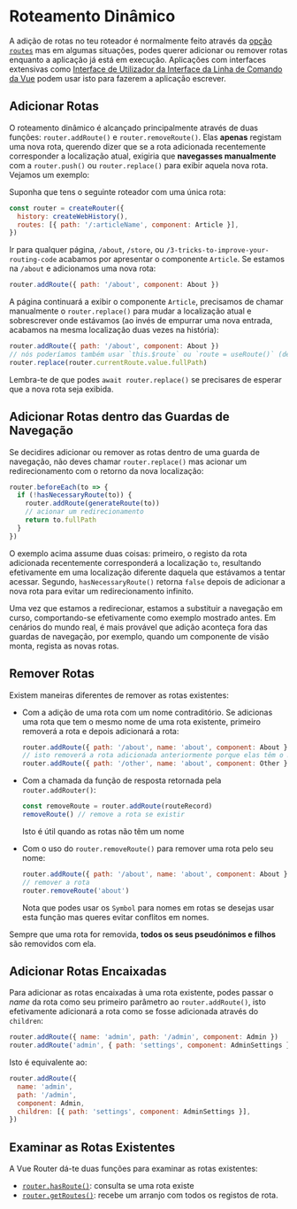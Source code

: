 # Roteamento Dinâmico

<VueSchoolLink
  href="https://vueschool.io/lessons/vue-router-4-dynamic-routing"
  title="Aprenda como adicionar rotas em tempo de execução"
/>

A adição de rotas no teu roteador é normalmente feito através da [opção `routes`](../../api/#routes) mas em algumas situações, podes querer adicionar ou remover rotas enquanto a aplicação já está em execução. Aplicações com interfaces extensivas como [Interface de Utilizador da Interface da Linha de Comando da Vue](https://cli.vuejs.org/dev-guide/ui-api.html) podem usar isto para fazerem a aplicação escrever.

## Adicionar Rotas

O roteamento dinâmico é alcançado principalmente através de duas funções: `router.addRoute()` e `router.removeRoute()`. Elas **apenas** registam uma nova rota, querendo dizer que se a rota adicionada recentemente corresponder a localização atual, exigiria que **navegasses manualmente** com a `router.push()` ou `router.replace()` para exibir aquela nova rota. Vejamos um exemplo:

Suponha que tens o seguinte roteador com uma única rota:

```js
const router = createRouter({
  history: createWebHistory(),
  routes: [{ path: '/:articleName', component: Article }],
})
```

Ir para qualquer página, `/about`, `/store`, ou `/3-tricks-to-improve-your-routing-code` acabamos por apresentar o componente `Article`. Se estamos na `/about` e adicionamos uma nova rota:

```js
router.addRoute({ path: '/about', component: About })
```

A página continuará a exibir o componente `Article`, precisamos de chamar manualmente o `router.replace()` para mudar a localização atual e sobrescrever onde estávamos (ao invés de empurrar uma nova entrada, acabamos na mesma localização duas vezes na história):

```js
router.addRoute({ path: '/about', component: About })
// nós poderíamos também usar `this.$route` ou `route = useRoute()` (dentro de uma `setup`)
router.replace(router.currentRoute.value.fullPath)
```

Lembra-te de que podes `await router.replace()` se precisares de esperar que a nova rota seja exibida.

## Adicionar Rotas dentro das Guardas de Navegação

Se decidires adicionar ou remover as rotas dentro de uma guarda de navegação, não deves chamar `router.replace()` mas acionar um redirecionamento com o retorno da nova localização:

```js
router.beforeEach(to => {
  if (!hasNecessaryRoute(to)) {
    router.addRoute(generateRoute(to))
    // acionar um redirecionamento
    return to.fullPath
  }
})
```

O exemplo acima assume duas coisas: primeiro, o registo da rota adicionada recentemente corresponderá a localização `to`, resultando efetivamente em uma localização diferente daquela que estávamos a tentar acessar. Segundo, `hasNecessaryRoute()` retorna `false` depois de adicionar a nova rota para evitar um redirecionamento infinito.

Uma vez que estamos a redirecionar, estamos a substituir a navegação em curso, comportando-se efetivamente como exemplo mostrado antes. Em cenários do mundo real, é mais provável que adição aconteça fora das guardas de navegação, por exemplo, quando um componente de visão monta, regista as novas rotas.

## Remover Rotas

Existem maneiras diferentes de remover as rotas existentes:

- Com a adição de uma rota com um nome contraditório. Se adicionas uma rota que tem o mesmo nome de uma rota existente, primeiro removerá a rota e depois adicionará a rota:

  ```js
  router.addRoute({ path: '/about', name: 'about', component: About })
  // isto removerá a rota adicionada anteriormente porque elas têm o mesmo nome e nomes são únicos
  router.addRoute({ path: '/other', name: 'about', component: Other })
  ```

- Com a chamada da função de resposta retornada pela `router.addRouter()`:

  ```js
  const removeRoute = router.addRoute(routeRecord)
  removeRoute() // remove a rota se existir
  ```

  Isto é útil quando as rotas não têm um nome

- Com o uso do `router.removeRoute()` para remover uma rota pelo seu nome:

  ```js
  router.addRoute({ path: '/about', name: 'about', component: About })
  // remover a rota
  router.removeRoute('about')
  ```

  Nota que podes usar os `Symbol` para nomes em rotas se desejas usar esta função mas queres evitar conflitos em nomes.

Sempre que uma rota for removida, **todos os seus pseudónimos e filhos** são removidos com ela.

## Adicionar Rotas Encaixadas

Para adicionar as rotas encaixadas à uma rota existente, podes passar o _name_ da rota como seu primeiro parâmetro ao `router.addRoute()`, isto efetivamente adicionará a rota como se fosse adicionada através do `children`:

```js
router.addRoute({ name: 'admin', path: '/admin', component: Admin })
router.addRoute('admin', { path: 'settings', component: AdminSettings })
```

Isto é equivalente ao:

```js
router.addRoute({
  name: 'admin',
  path: '/admin',
  component: Admin,
  children: [{ path: 'settings', component: AdminSettings }],
})
```

## Examinar as Rotas Existentes

A Vue Router dá-te duas funções para examinar as rotas existentes:

- [`router.hasRoute()`](../../api/#hasroute): consulta se uma rota existe
- [`router.getRoutes()`](../../api/#getroutes): recebe um arranjo com todos os registos de rota.

